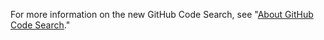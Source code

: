 For more information on the new GitHub Code Search, see "[About GitHub Code Search](/search-github/github-code-search/about-github-code-search)." 